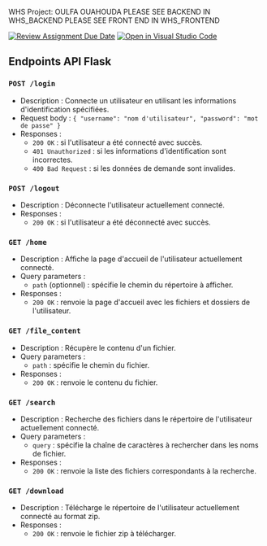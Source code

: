 WHS Project: OULFA OUAHOUDA
PLEASE SEE BACKEND IN WHS_BACKEND
PLEASE SEE FRONT END IN WHS_FRONTEND

[![Review Assignment Due Date](https://classroom.github.com/assets/deadline-readme-button-24ddc0f5d75046c5622901739e7c5dd533143b0c8e959d652212380cedb1ea36.svg)](https://classroom.github.com/a/wjmO5Bst)
[![Open in Visual Studio Code](https://classroom.github.com/assets/open-in-vscode-718a45dd9cf7e7f842a935f5ebbe5719a5e09af4491e668f4dbf3b35d5cca122.svg)](https://classroom.github.com/online_ide?assignment_repo_id=10854119&assignment_repo_type=AssignmentRepo)


## Endpoints API Flask

### `POST /login`
- Description : Connecte un utilisateur en utilisant les informations d'identification spécifiées.
- Request body : `{ "username": "nom d'utilisateur", "password": "mot de passe" }`
- Responses :
    - `200 OK` : si l'utilisateur a été connecté avec succès.
    - `401 Unauthorized` : si les informations d'identification sont incorrectes.
    - `400 Bad Request` : si les données de demande sont invalides.

### `POST /logout`
- Description : Déconnecte l'utilisateur actuellement connecté.
- Responses :
    - `200 OK` : si l'utilisateur a été déconnecté avec succès.

### `GET /home`
- Description : Affiche la page d'accueil de l'utilisateur actuellement connecté.
- Query parameters :
    - `path` (optionnel) : spécifie le chemin du répertoire à afficher.
- Responses :
    - `200 OK` : renvoie la page d'accueil avec les fichiers et dossiers de l'utilisateur.

### `GET /file_content`
- Description : Récupère le contenu d'un fichier.
- Query parameters :
    - `path` : spécifie le chemin du fichier.
- Responses :
    - `200 OK` : renvoie le contenu du fichier.

### `GET /search`
- Description : Recherche des fichiers dans le répertoire de l'utilisateur actuellement connecté.
- Query parameters :
    - `query` : spécifie la chaîne de caractères à rechercher dans les noms de fichier.
- Responses :
    - `200 OK` : renvoie la liste des fichiers correspondants à la recherche.

### `GET /download`
- Description : Télécharge le répertoire de l'utilisateur actuellement connecté au format zip.
- Responses :
    - `200 OK` : renvoie le fichier zip à télécharger.
